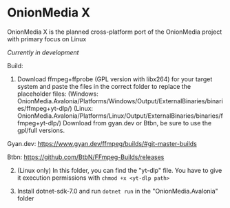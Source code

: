 # OnionMedia X
OnionMedia X is the planned cross-platform port of the OnionMedia project with primary focus on Linux

*Currently in development*

Build:
1. Download ffmpeg+ffprobe (GPL version with libx264) for your target system and paste the files in the correct folder to replace the placeholder files:
(Windows: OnionMedia.Avalonia/Platforms/Windows/Output/ExternalBinaries/binaries/ffmpeg+yt-dlp/)
(Linux: OnionMedia.Avalonia/Platforms/Linux/Output/ExternalBinaries/binaries/ffmpeg+yt-dlp/)
Download from gyan.dev or Btbn, be sure to use the gpl/full versions.

Gyan.dev: https://www.gyan.dev/ffmpeg/builds/#git-master-builds

Btbn: https://github.com/BtbN/FFmpeg-Builds/releases

2. (Linux only) In this folder, you can find the "yt-dlp" file. You have to give it execution permissions with ``chmod +x <yt-dlp path>``

3. Install dotnet-sdk-7.0 and run ``dotnet run`` in the "OnionMedia.Avalonia" folder
